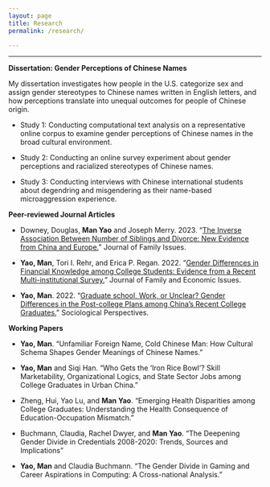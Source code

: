 ```yaml
---
layout: page
title: Research
permalink: /research/

---
```


---

**Dissertation: Gender Perceptions of Chinese Names**

My dissertation investigates how people in the U.S. categorize sex and assign gender stereotypes to Chinese names written in English letters, and how perceptions translate into unequal outcomes for people of Chinese origin.

* Study 1: Conducting computational text analysis on a representative online corpus to examine gender perceptions of Chinese names in the broad cultural environment.

* Study 2: Conducting an online survey experiment about gender perceptions and racialized stereotypes of Chinese names.

* Study 3: Conducting interviews with Chinese international students about degendring and misgendering as their name-based microaggression experience.


**Peer-reviewed Journal Articles**

* Downey, Douglas, **Man Yao** and Joseph Merry. 2023. “[The Inverse Association Between Number of Siblings and Divorce: New Evidence from China and Europe.](https://journals.sagepub.com/doi/10.1177/0192513X231162977)” Journal of Family Issues.

* **Yao, Man**, Tori I. Rehr, and Erica P. Regan. 2022. “[Gender Differences in Financial Knowledge among College Students: Evidence from a Recent Multi-institutional Survey.](https://doi.org/10.1007/s10834-022-09860-1)” Journal of Family and Economic Issues.

* **Yao, Man**. 2022. “[Graduate school, Work, or Unclear? Gender Differences in the Post-college Plans among China’s Recent College Graduates.](https://doi.org/10.1177/07311214221124536)” Sociological Perspectives.

**Working Papers**

* **Yao, Man**. “Unfamiliar Foreign Name, Cold Chinese Man: How Cultural Schema Shapes Gender Meanings of Chinese Names.”

* **Yao, Man** and Siqi Han. “Who Gets the ‘Iron Rice Bowl’? Skill Marketability, Organizational Logics, and State Sector Jobs among College Graduates in Urban China.”

* Zheng, Hui, Yao Lu, and **Man Yao**. “Emerging Health Disparities among College Graduates: Understanding the Health Consequence of Education-Occupation Mismatch.”

* Buchmann, Claudia, Rachel Dwyer, and **Man Yao**. “The Deepening Gender Divide in Credentials 2008-2020: Trends, Sources and Implications”

* **Yao, Man** and Claudia Buchmann. “The Gender Divide in Gaming and Career Aspirations in Computing: A Cross-national Analysis.”





